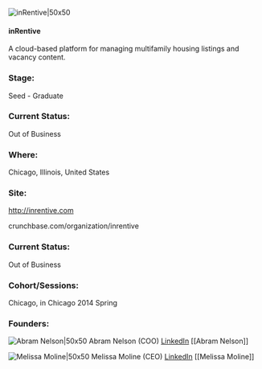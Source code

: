 

![inRentive|50x50](https://apimg.techstars.com/connect/images/image_files/551bfd3a883a9c1f1c000001/original/logo_swaure.png)

#### inRentive
A cloud-based platform for managing multifamily housing listings and vacancy content.

### Stage: 
Seed - Graduate 

### Current Status: 
Out of Business

### Where:
Chicago, Illinois, United States

### Site:
http://inrentive.com



crunchbase.com/organization/inrentive

### Current Status: 
Out of Business

### Cohort/Sessions: 
Chicago, in Chicago 2014 Spring

### Founders: 

![Abram Nelson|50x50](https://apimg.techstars.com/connect/images/image_files/537c/2414/d99d/6194/1600/0002/original/Abe.jpg) Abram Nelson (COO) [LinkedIn](https://linkedin.com/in/abramnelson) [[Abram Nelson]]

![Melissa Moline|50x50](https://apimg.techstars.com/connect/images/image_files/53f5f171a88ebd3125000004/original/Screen_Shot_2014-07-08_at_5.05.09_PM.jpg) Melissa Moline (CEO) [LinkedIn](https://linkedin.com/in/melissamoline) [[Melissa Moline]]


